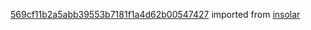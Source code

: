 [569cf11b2a5abb39553b7181f1a4d62b00547427](https://github.com/insolar/insolar/commit/569cf11b2a5abb39553b7181f1a4d62b00547427) imported from [insolar](https://github.com/insolar/insolar)
